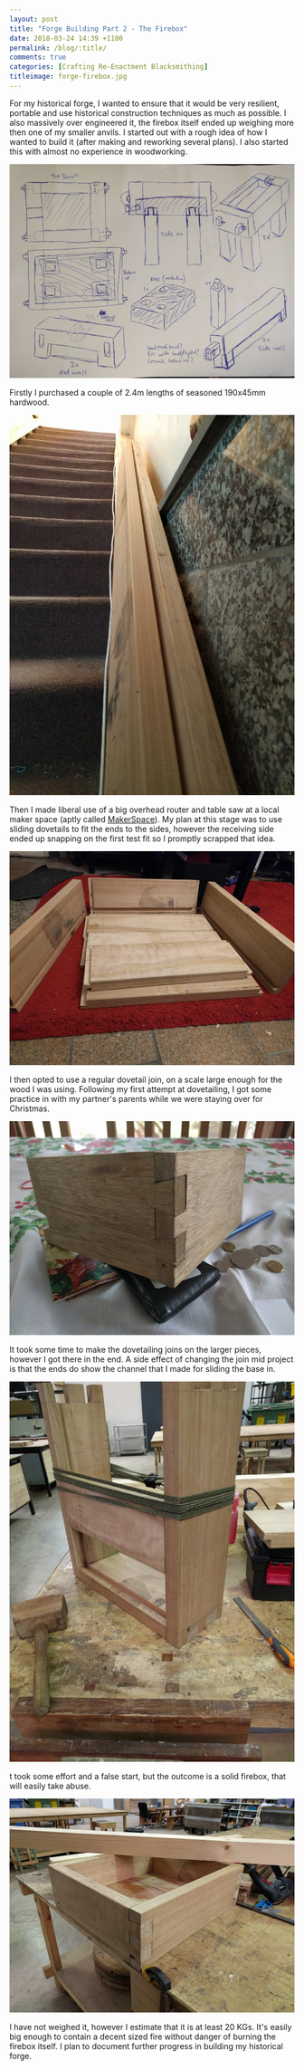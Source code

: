 ```yaml
---
layout: post
title: "Forge Building Part 2 - The Firebox"
date: 2018-03-24 14:39 +1100
permalink: /blog/:title/
comments: true
categories: [Crafting Re-Enactment Blacksmithing]
titleimage: forge-firebox.jpg
---
```


For my historical forge, I wanted to ensure that it would be very resilient, portable and use historical construction techniques as much as possible. I also massively over engineered it, the firebox itself ended up weighing more then one of my smaller anvils. I started out with a rough idea of how I wanted to build it (after making and reworking several plans). I also started this with almost no experience in woodworking.

<div class="box alt">
    <div class="row uniform 50%">
        <div class="12u centre">
            <span class="image 12u">
                <img class="post-img centre" src="/assets/images/blog/forge-plan.jpg" title="Draft Plans" alt="Draft Plans">
            </span>
        </div>
    </div>
</div>

Firstly I purchased a couple of 2.4m lengths of seasoned 190x45mm hardwood.

<div class="box alt">
    <div class="row uniform 50%">
        <div class="12u centre">
            <span class="image 12u">
                <img class="post-img centre" src="/assets/images/blog/forge-firebox1.jpg" title="The Hardwood" alt="The Hardwood">
            </span>
        </div>
    </div>
</div>

Then I made liberal use of a big overhead router and table saw at a local maker space (aptly called [MakerSpace][makerspace]). My plan at this stage was to use sliding dovetails to fit the ends to the sides, however the receiving side ended up snapping on the first test fit so I promptly scrapped that idea.

<div class="box alt">
    <div class="row uniform 50%">
        <div class="12u centre">
            <span class="image 12u">
                <img class="post-img centre" src="/assets/images/blog/forge-firebox2.jpg" title="Early Dry Fitting" alt="Early Dry Fitting">
            </span>
        </div>
    </div>
</div>

I then opted to use a regular dovetail join, on a scale large enough for the wood I was using. Following my first attempt at dovetailing, I got some practice in with my partner's parents while we were staying over for Christmas.

<div class="box alt">
    <div class="row uniform 50%">
        <div class="12u centre">
            <span class="image 12u">
                <img class="post-img centre" src="/assets/images/blog/forge-firebox3.jpg" title="Dovetail Practise" alt="Dovetail Practise">
            </span>
        </div>
    </div>
</div>

It took some time to make the dovetailing joins on the larger pieces, however I got there in the end. A side effect of changing the join mid project is that the ends do show the channel that I made for sliding the base in.

<div class="box alt">
    <div class="row uniform 50%">
        <div class="12u centre">
            <span class="image 12u">
                <img class="post-img centre" src="/assets/images/blog/forge-firebox4.jpg" title="Inserting the Base" alt="Inserting the Base">
            </span>
        </div>
    </div>
</div>

t took some effort and a false start, but the outcome is a solid firebox, that will easily take abuse. 

<div class="box alt">
    <div class="row uniform 50%">
        <div class="12u centre">
            <span class="image 12u">
                <img class="post-img centre" src="/assets/images/blog/forge-firebox5.jpg" title="The finished Firebox" alt="The finished Firebox">
            </span>
        </div>
    </div>
</div>

I have not weighed it, however I estimate that it is at least 20 KGs. It's easily big enough to contain a decent sized fire without danger of burning the firebox itself. I plan to document further progress in building my historical forge.

[makerspace]: http://makerspace.org.au/
